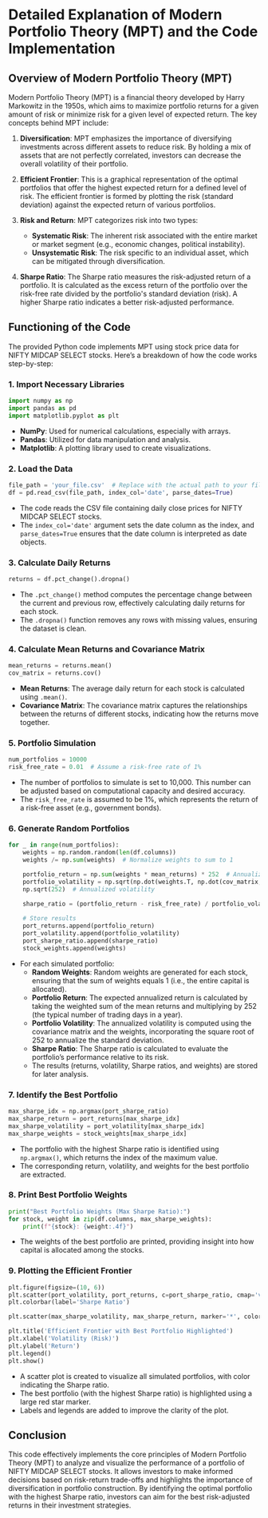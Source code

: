 
# Detailed Explanation of Modern Portfolio Theory (MPT) and the Code Implementation

## Overview of Modern Portfolio Theory (MPT)
Modern Portfolio Theory (MPT) is a financial theory developed by Harry Markowitz in the 1950s,
which aims to maximize portfolio returns for a given amount of risk or minimize risk for a
given level of expected return. The key concepts behind MPT include:

1. **Diversification**: MPT emphasizes the importance of diversifying investments across 
   different assets to reduce risk. By holding a mix of assets that are not perfectly correlated,
   investors can decrease the overall volatility of their portfolio.

2. **Efficient Frontier**: This is a graphical representation of the optimal portfolios that offer
   the highest expected return for a defined level of risk. The efficient frontier is formed by
   plotting the risk (standard deviation) against the expected return of various portfolios.

3. **Risk and Return**: MPT categorizes risk into two types:
   - **Systematic Risk**: The inherent risk associated with the entire market or market segment
     (e.g., economic changes, political instability).
   - **Unsystematic Risk**: The risk specific to an individual asset, which can be mitigated 
     through diversification.

4. **Sharpe Ratio**: The Sharpe ratio measures the risk-adjusted return of a portfolio. It is 
   calculated as the excess return of the portfolio over the risk-free rate divided by the 
   portfolio's standard deviation (risk). A higher Sharpe ratio indicates a better risk-adjusted 
   performance.

## Functioning of the Code
The provided Python code implements MPT using stock price data for NIFTY MIDCAP SELECT stocks.
Here’s a breakdown of how the code works step-by-step:

### 1. Import Necessary Libraries
```python
import numpy as np
import pandas as pd
import matplotlib.pyplot as plt
```
- **NumPy**: Used for numerical calculations, especially with arrays.
- **Pandas**: Utilized for data manipulation and analysis.
- **Matplotlib**: A plotting library used to create visualizations.

### 2. Load the Data
```python
file_path = 'your_file.csv'  # Replace with the actual path to your file
df = pd.read_csv(file_path, index_col='date', parse_dates=True)
```
- The code reads the CSV file containing daily close prices for NIFTY MIDCAP SELECT stocks.
- The `index_col='date'` argument sets the date column as the index, and `parse_dates=True` 
  ensures that the date column is interpreted as date objects.

### 3. Calculate Daily Returns
```python
returns = df.pct_change().dropna()
```
- The `.pct_change()` method computes the percentage change between the current and previous 
  row, effectively calculating daily returns for each stock.
- The `.dropna()` function removes any rows with missing values, ensuring the dataset is clean.

### 4. Calculate Mean Returns and Covariance Matrix
```python
mean_returns = returns.mean()
cov_matrix = returns.cov()
```
- **Mean Returns**: The average daily return for each stock is calculated using `.mean()`.
- **Covariance Matrix**: The covariance matrix captures the relationships between the returns 
  of different stocks, indicating how the returns move together.

### 5. Portfolio Simulation
```python
num_portfolios = 10000
risk_free_rate = 0.01  # Assume a risk-free rate of 1%
```
- The number of portfolios to simulate is set to 10,000. This number can be adjusted based on 
  computational capacity and desired accuracy.
- The `risk_free_rate` is assumed to be 1%, which represents the return of a risk-free asset 
  (e.g., government bonds).

### 6. Generate Random Portfolios
```python
for _ in range(num_portfolios):
    weights = np.random.random(len(df.columns))
    weights /= np.sum(weights)  # Normalize weights to sum to 1

    portfolio_return = np.sum(weights * mean_returns) * 252  # Annualized return
    portfolio_volatility = np.sqrt(np.dot(weights.T, np.dot(cov_matrix, weights))) * 
    np.sqrt(252)  # Annualized volatility
    
    sharpe_ratio = (portfolio_return - risk_free_rate) / portfolio_volatility

    # Store results
    port_returns.append(portfolio_return)
    port_volatility.append(portfolio_volatility)
    port_sharpe_ratio.append(sharpe_ratio)
    stock_weights.append(weights)
```
- For each simulated portfolio:
  - **Random Weights**: Random weights are generated for each stock, ensuring that the sum 
    of weights equals 1 (i.e., the entire capital is allocated).
  - **Portfolio Return**: The expected annualized return is calculated by taking the weighted 
    sum of the mean returns and multiplying by 252 (the typical number of trading days in a year).
  - **Portfolio Volatility**: The annualized volatility is computed using the covariance matrix 
    and the weights, incorporating the square root of 252 to annualize the standard deviation.
  - **Sharpe Ratio**: The Sharpe ratio is calculated to evaluate the portfolio’s performance 
    relative to its risk.
  - The results (returns, volatility, Sharpe ratios, and weights) are stored for later analysis.

### 7. Identify the Best Portfolio
```python
max_sharpe_idx = np.argmax(port_sharpe_ratio)
max_sharpe_return = port_returns[max_sharpe_idx]
max_sharpe_volatility = port_volatility[max_sharpe_idx]
max_sharpe_weights = stock_weights[max_sharpe_idx]
```
- The portfolio with the highest Sharpe ratio is identified using `np.argmax()`, which returns 
  the index of the maximum value.
- The corresponding return, volatility, and weights for the best portfolio are extracted.

### 8. Print Best Portfolio Weights
```python
print("Best Portfolio Weights (Max Sharpe Ratio):")
for stock, weight in zip(df.columns, max_sharpe_weights):
    print(f"{stock}: {weight:.4f}")
```
- The weights of the best portfolio are printed, providing insight into how capital is allocated 
  among the stocks.

### 9. Plotting the Efficient Frontier
```python
plt.figure(figsize=(10, 6))
plt.scatter(port_volatility, port_returns, c=port_sharpe_ratio, cmap='viridis', marker='o', alpha=0.5, label='All Portfolios')
plt.colorbar(label='Sharpe Ratio')

plt.scatter(max_sharpe_volatility, max_sharpe_return, marker='*', color='r', s=200, label='Max Sharpe Ratio Portfolio')

plt.title('Efficient Frontier with Best Portfolio Highlighted')
plt.xlabel('Volatility (Risk)')
plt.ylabel('Return')
plt.legend()
plt.show()
```
- A scatter plot is created to visualize all simulated portfolios, with color indicating the 
  Sharpe ratio.
- The best portfolio (with the highest Sharpe ratio) is highlighted using a large red star marker.
- Labels and legends are added to improve the clarity of the plot.

## Conclusion
This code effectively implements the core principles of Modern Portfolio Theory (MPT) to analyze
and visualize the performance of a portfolio of NIFTY MIDCAP SELECT stocks. It allows investors to 
make informed decisions based on risk-return trade-offs and highlights the importance of 
diversification in portfolio construction. By identifying the optimal portfolio with the highest 
Sharpe ratio, investors can aim for the best risk-adjusted returns in their investment strategies.
